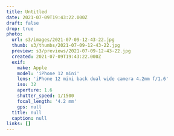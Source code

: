 ```yaml
---
title: Untitled
date: 2021-07-09T19:43:22.000Z
draft: false
drop: true
photo:
  url: s3/images/2021-07-09-12-43-22.jpg
  thumb: s3/thumbs/2021-07-09-12-43-22.jpg
  preview: s3/previews/2021-07-09-12-43-22.jpg
  created: 2021-07-09T19:43:22.000Z
  exif:
    make: Apple
    model: 'iPhone 12 mini'
    lens: 'iPhone 12 mini back dual wide camera 4.2mm f/1.6'
    iso: 32
    aperture: 1.6
    shutter_speed: 1/1500
    focal_length: '4.2 mm'
    gps: null
  title: null
  caption: null
links: []
---
```


